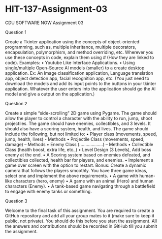 # HIT-137-Assignment-03
CDU SOFTWARE NOW Assignment 03


Question 1

Create a Tkinter application using the concepts of object-oriented
programming, such as, multiple inheritance, multiple decorators,
encapsulation, polymorphism, and method overriding, etc.
Wherever you use these concepts in code, explain them using # (How they are
linked to code).
Examples:
• Youtube Like Interface Applications.
• Using single/multiple Open-Source AI models (smaller) to a create
desktop application. Ex: An Image classification application, Language
translation app, object detection app, facial recognition app, etc.
(You just need to download the models and add its input points to the
buttons in your tkinter application. Whatever the user enters into the
application should go the AI model and give a output on the
application.)


Question 2

Create a simple “side-scrolling” 2D game using Pygame. The game should
allow the player to control a character with the ability to run, jump, shoot
projectiles. The game should have enemies, collectibles, and 3 levels. It should
also have a scoring system, health, and lives.
The game should include the following, but not limited to:
• Player class (movements, speed, jump, health, lives) - Methods
• Projectile Class (movements, speed, damage) – Methods
• Enemy Class (……………….) – Methods
• Collectible Class (health boost, extra life, etc.,)
• Level Design (3 Levels), Add boss enemy at the end.
• A Scoring system based on enemies defeated, and collectibles
collected, health bar for players, and enemies.
• Implement a game over screen with the option to restart.
Bonus: Create a dynamic camera that follows the players smoothly.
You have three game ideas, select one and implement the above
requirements.
• A game with human-like characters (hero, enemy)
• A game with an animal (Hero) and human characters (Enemy).
• A tank-based game navigating through a battlefield to engage with
enemy tanks or something.


Question 3

Welcome to the final task of this assignment. You are required to create a
GitHub repository and add all your group mates to it (make sure to keep it
public, not private). You should do this before you start the assignment.
All the answers and contributions should be recorded in GitHub till you submit
the assignment.